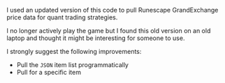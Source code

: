 I used an updated version of this code to pull Runescape GrandExchange price data for
quant trading strategies.

I no longer actively play the game but I found this old version on an old laptop and thought
it might be interesting for someone to use.

I strongly suggest the following improvements:

- Pull the `JSON` item list programmatically
- Pull for a specific item